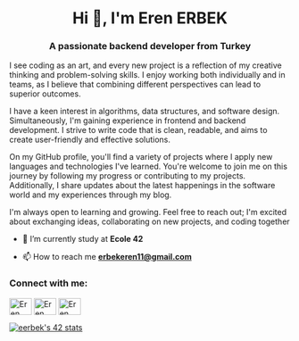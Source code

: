 <h1 align="center">Hi 👋, I'm Eren ERBEK</h1>
<h3 align="center">A passionate backend developer from Turkey</h3>
<p A graduate in computer programming, currently pursuing my journey to become a software engineer at Ecole 42. My passion for coding and curiosity drives my constant desire to learn new languages and technologies.

I see coding as an art, and every new project is a reflection of my creative thinking and problem-solving skills. I enjoy working both individually and in teams, as I believe that combining different perspectives can lead to superior outcomes.

I have a keen interest in algorithms, data structures, and software design. Simultaneously, I'm gaining experience in frontend and backend development. I strive to write code that is clean, readable, and aims to create user-friendly and effective solutions.

On my GitHub profile, you'll find a variety of projects where I apply new languages and technologies I've learned. You're welcome to join me on this journey by following my progress or contributing to my projects. Additionally, I share updates about the latest happenings in the software world and my experiences through my blog.

I'm always open to learning and growing. Feel free to reach out; I'm excited about exchanging ideas, collaborating on new projects, and coding together</p>

- 🔭 I’m currently study at **Ecole 42**

- 📫 How to reach me **erbekeren11@gmail.com**

 <h3 align="left">Connect with me:</h3>
<a href="https://linkedin.com/in/Errennerbk" target="blank"><img align="center" src="https://raw.githubusercontent.com/rahuldkjain/github-profile-readme-generator/master/src/images/icons/Social/linked-in-alt.svg" alt="Eren ERBEK" height="30" width="40" /></a>
<a href="https://instagram.com/Erennerbkk" target="blank"><img align="center" src="https://raw.githubusercontent.com/rahuldkjain/github-profile-readme-generator/master/src/images/icons/Social/instagram.svg" alt="Eren ERBEK" height="30" width="40" /></a>
<a href="https://discord.gg/ErrennErbk" target="blank"><img align="center" src="https://raw.githubusercontent.com/rahuldkjain/github-profile-readme-generator/master/src/images/icons/Social/discord.svg" alt="Eren ERBEK" height="30" width="40" /></a>


[![eerbek's 42 stats](https://badge42.vercel.app/api/v2/cllas95s5002608ljs4q4rgdt/stats?cursusId=21&coalitionId=362)](https://github.com/JaeSeoKim/badge42)
